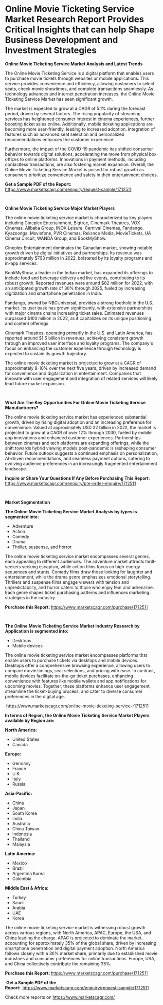 <p><h1>Online Movie Ticketing Service Market Research Report Provides Critical Insights that can help Shape Business Development and Investment Strategies</h1></p><p><strong>Online Movie Ticketing Service Market Analysis and Latest Trends</strong></p>
<p><p>The Online Movie Ticketing Service is a digital platform that enables users to purchase movie tickets through websites or mobile applications. This service provides convenience and efficiency, allowing customers to select seats, check movie showtimes, and complete transactions seamlessly. As technology advances and internet penetration increases, the Online Movie Ticketing Service Market has seen significant growth.</p><p>The market is expected to grow at a CAGR of 5.1% during the forecast period, driven by several factors. The rising popularity of streaming services has heightened consumer interest in cinema experiences, further boosting ticket sales online. Additionally, mobile ticketing applications are becoming more user-friendly, leading to increased adoption. Integration of features such as advanced seat selection and personalized recommendations enhances the customer experience.</p><p>Furthermore, the impact of the COVID-19 pandemic has shifted consumer behavior towards digital solutions, accelerating the move from physical box offices to online platforms. Innovations in payment methods, including contactless transactions, are also fostering market expansion. Overall, the Online Movie Ticketing Service Market is poised for robust growth as consumers prioritize convenience and safety in their entertainment choices.</p></p>
<p><strong>Get a Sample PDF of the Report:&nbsp;</strong> <a href="https://www.marketscagr.com/enquiry/request-sample/1712511?utm_campaign=2529&utm_medium=2&utm_source=Github&utm_content=ia&utm_term=28032025&utm_id=online-movie-ticketing-service">https://www.marketscagr.com/enquiry/request-sample/1712511</a></p>
<p>&nbsp;</p>
<p><strong>Online Movie Ticketing Service Major Market Players</strong></p>
<p><p>The online movie ticketing service market is characterized by key players including Cineplex Entertainment, Bigtree, Cinemark Theatres, VOX Cinemas, Alibaba Group, INOX Leisure, Carnival Cinemas, Fandango, Kyazoonga, Moviefone, PVR Cinemas, Reliance Media, MovieTickets, UA Cinema Circuit, WANDA Group, and BookMyShow. </p><p>Cineplex Entertainment dominates the Canadian market, showing notable growth driven by digital initiatives and partnerships. Its revenue was approximately $763 million in 2022, bolstered by its loyalty programs and in-app services.</p><p>BookMyShow, a leader in the Indian market, has expanded its offerings to include food and beverage delivery and live events, contributing to its robust growth. Reported revenues were around $62 million for 2022, with an anticipated growth rate of 30% through 2025, fueled by increasing digitization and smartphone penetration in India.</p><p>Fandango, owned by NBCUniversal, provides a strong foothold in the U.S. market. Its user base has grown significantly, with extensive partnerships with major cinema chains increasing ticket sales. Estimated revenues surpassed $100 million in 2022, as it capitalizes on its unique positioning and content offerings.</p><p>Cinemark Theatres, operating primarily in the U.S. and Latin America, has reported around $1.5 billion in revenues, achieving consistent growth through an improved user interface and loyalty programs. The company's focus on enhancing the customer experience through technology is expected to sustain its growth trajectory.</p><p>The online movie ticketing market is projected to grow at a CAGR of approximately 8-10% over the next five years, driven by increased demand for convenience and digitalization in entertainment. Companies that innovate with user engagement and integration of related services will likely lead future market expansion.</p></p>
<p>&nbsp;</p>
<p><strong>What Are The Key Opportunities For Online Movie Ticketing Service Manufacturers?</strong></p>
<p><p>The online movie ticketing service market has experienced substantial growth, driven by rising digital adoption and an increasing preference for convenience. Valued at approximately USD 22 billion in 2022, the market is projected to grow at a CAGR of over 12% through 2030, fueled by mobile app innovations and enhanced customer experiences. Partnerships between cinemas and tech platforms are expanding offerings, while the shift towards hybrid viewing models post-pandemic is reshaping consumer behavior. Future outlook suggests a continued emphasis on personalization, AI-driven recommendations, and seamless payment options, catering to evolving audience preferences in an increasingly fragmented entertainment landscape.</p></p>
<p><strong>Inquire or Share Your Questions If Any Before Purchasing This Report:</strong> <a href="https://www.marketscagr.com/enquiry/pre-order-enquiry/1712511?utm_campaign=2529&utm_medium=2&utm_source=Github&utm_content=ia&utm_term=28032025&utm_id=online-movie-ticketing-service">https://www.marketscagr.com/enquiry/pre-order-enquiry/1712511</a></p>
<p>&nbsp;</p>
<p><strong>Market Segmentation</strong></p>
<p><strong>The Online Movie Ticketing Service Market Analysis by types is segmented into:</strong></p>
<p><ul><li>Adventure</li><li>Action</li><li>Comedy</li><li>Drama</li><li>Thriller, suspense, and horror</li></ul></p>
<p><p>The online movie ticketing service market encompasses several genres, each appealing to different audiences. The adventure market attracts thrill-seekers seeking escapism, while action films focus on high-energy sequences and stunts. Comedy films draw those looking for laughter and entertainment, while the drama genre emphasizes emotional storytelling. Thrillers and suspense films engage viewers with tension and unpredictability, and horror caters to those who enjoy fear and adrenaline. Each genre shapes ticket purchasing patterns and influences marketing strategies in the industry.</p></p>
<p><strong>Purchase this Report:&nbsp;</strong><a href="https://www.marketscagr.com/purchase/1712511?utm_campaign=2529&utm_medium=2&utm_source=Github&utm_content=ia&utm_term=28032025&utm_id=online-movie-ticketing-service">https://www.marketscagr.com/purchase/1712511</a></p>
<p>&nbsp;</p>
<p><strong>The Online Movie Ticketing Service Market Industry Research by Application is segmented into:</strong></p>
<p><ul><li>Desktops</li><li>Mobile devices</li></ul></p>
<p><p>The online movie ticketing service market encompasses platforms that enable users to purchase tickets via desktops and mobile devices. Desktops offer a comprehensive browsing experience, allowing users to compare movie timings, seat selections, and pricing with ease. In contrast, mobile devices facilitate on-the-go ticket purchases, enhancing convenience with features like mobile wallets and app notifications for upcoming movies. Together, these platforms enhance user engagement, streamline the ticket-buying process, and cater to diverse consumer preferences in the digital age.</p></p>
<p><a href="https://www.marketscagr.com/online-movie-ticketing-service-r1712511?utm_campaign=2529&utm_medium=2&utm_source=Github&utm_content=ia&utm_term=28032025&utm_id=online-movie-ticketing-service">&nbsp;https://www.marketscagr.com/online-movie-ticketing-service-r1712511</a></p>
<p><strong>In terms of Region, the Online Movie Ticketing Service Market Players available by Region are:</strong></p>
<p>
    <p> <strong> North America: </strong>
        <ul>
            <li>United States</li>
            <li>Canada</li>
        </ul>
        </p> 
    <p> <strong> Europe: </strong>
        <ul>
            <li>Germany</li>
            <li>France</li>
            <li>U.K.</li>
            <li>Italy</li>
            <li>Russia</li>
        </ul>
        </p> 
    <p> <strong> Asia-Pacific: </strong>
        <ul>
            <li>China</li>
            <li>Japan</li>
            <li>South Korea</li>
            <li>India</li>
            <li>Australia</li>
            <li>China Taiwan</li>
            <li>Indonesia</li>
            <li>Thailand</li>
            <li>Malaysia</li>
        </ul>
        </p> 
    <p> <strong> Latin America: </strong>
        <ul>
            <li>Mexico</li>
            <li>Brazil</li>
            <li>Argentina Korea</li>
            <li>Colombia</li>
        </ul>
        </p> 
    <p> <strong> Middle East & Africa: </strong>
        <ul>
            <li>Turkey</li>
            <li>Saudi</li>
            <li>Arabia</li>
            <li>UAE</li>
            <li>Korea</li>
        </ul>
    </p>
    </p>
<p><p>The online movie ticketing service market is witnessing robust growth across various regions, with North America, APAC, Europe, the USA, and China leading the charge. APAC is projected to dominate the market, accounting for approximately 35% of the global share, driven by increasing smartphone penetration and digital payment adoption. North America follows closely with a 30% market share, primarily due to established movie industries and consumer preferences for online transactions. Europe, USA, and China collectively contribute the remaining 35%.</p></p>
<p><strong>Purchase this Report: </strong><a href="https://www.marketscagr.com/purchase/1712511?utm_campaign=2529&utm_medium=2&utm_source=Github&utm_content=ia&utm_term=28032025&utm_id=online-movie-ticketing-service">https://www.marketscagr.com/purchase/1712511</a></p>
<p>&nbsp;<strong>Get a Sample PDF of the Report:&nbsp;&nbsp;</strong><a href="https://www.marketscagr.com/enquiry/request-sample/1712511?utm_campaign=2529&utm_medium=2&utm_source=Github&utm_content=ia&utm_term=28032025&utm_id=online-movie-ticketing-service">https://www.marketscagr.com/enquiry/request-sample/1712511</a></p>
<p><strong></strong></p>
<p>Check more reports on <a href="https://www.marketscagr.com/?utm_campaign=2529&utm_medium=2&utm_source=Github&utm_content=ia&utm_term=28032025&utm_id=online-movie-ticketing-service">https://www.marketscagr.com/</a></p>